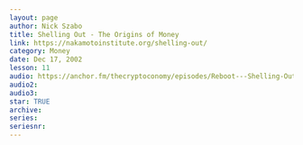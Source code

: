 ```yaml
---
layout: page
author: Nick Szabo
title: Shelling Out - The Origins of Money
link: https://nakamotoinstitute.org/shelling-out/
category: Money
date: Dec 17, 2002
lesson: 11
audio: https://anchor.fm/thecryptoconomy/episodes/Reboot---Shelling-Out-The-Origins-of-Money-Nick-Szabo-e9omme/a-a17ga9a
audio2: 
audio3: 
star: TRUE
archive: 
series: 
seriesnr: 
---
```


